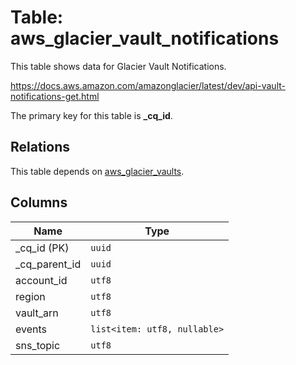 # Table: aws_glacier_vault_notifications

This table shows data for Glacier Vault Notifications.

https://docs.aws.amazon.com/amazonglacier/latest/dev/api-vault-notifications-get.html

The primary key for this table is **_cq_id**.

## Relations

This table depends on [aws_glacier_vaults](aws_glacier_vaults.md).

## Columns

| Name          | Type          |
| ------------- | ------------- |
|_cq_id (PK)|`uuid`|
|_cq_parent_id|`uuid`|
|account_id|`utf8`|
|region|`utf8`|
|vault_arn|`utf8`|
|events|`list<item: utf8, nullable>`|
|sns_topic|`utf8`|
